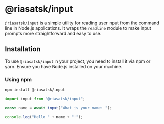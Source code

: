 # @riasatsk/input

`@riasatsk/input` is a simple utility for reading user input from the command line in Node.js applications. It wraps the `readline` module to make input prompts more straightforward and easy to use.

## Installation

To use `@riasatsk/input` in your project, you need to install it via npm or yarn. Ensure you have Node.js installed on your machine.

### Using npm

```bash
npm install @riasatsk/input
```



```javascript
import input from "@riasatsk/input";

const name = await input("What is your name: ");

console.log("Hello " + name + "!");
```